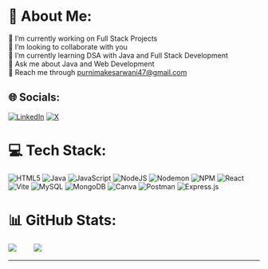 # 💫 About Me:
🔭 I’m currently working on Full Stack Projects<br>👯 I’m looking to collaborate with you<br>🌱 I’m currently learning DSA with Java and Full Stack Development <br>💬 Ask me about Java and Web Development<br>📩 Reach me through purnimakesarwani47@gmail.com


## 🌐 Socials:
[![LinkedIn](https://img.shields.io/badge/LinkedIn-%230077B5.svg?logo=linkedin&logoColor=white)](https://linkedin.com/in/purnima-kesarwani-b61047276) [![X](https://img.shields.io/badge/X-black.svg?logo=X&logoColor=white)](https://x.com/@Purnima53557204) 

# 💻 Tech Stack:
![HTML5](https://img.shields.io/badge/html5-%23E34F26.svg?style=flat&logo=html5&logoColor=white) ![Java](https://img.shields.io/badge/java-%23ED8B00.svg?style=flat&logo=openjdk&logoColor=white) ![JavaScript](https://img.shields.io/badge/javascript-%23323330.svg?style=flat&logo=javascript&logoColor=%23F7DF1E) ![NodeJS](https://img.shields.io/badge/node.js-6DA55F?style=flat&logo=node.js&logoColor=white) ![Nodemon](https://img.shields.io/badge/NODEMON-%23323330.svg?style=flat&logo=nodemon&logoColor=%BBDEAD) ![NPM](https://img.shields.io/badge/NPM-%23CB3837.svg?style=flat&logo=npm&logoColor=white) ![React](https://img.shields.io/badge/react-%2320232a.svg?style=flat&logo=react&logoColor=%2361DAFB) ![Vite](https://img.shields.io/badge/vite-%23646CFF.svg?style=flat&logo=vite&logoColor=white) ![MySQL](https://img.shields.io/badge/mysql-4479A1.svg?style=flat&logo=mysql&logoColor=white) ![MongoDB](https://img.shields.io/badge/MongoDB-%234ea94b.svg?style=flat&logo=mongodb&logoColor=white) ![Canva](https://img.shields.io/badge/Canva-%2300C4CC.svg?style=flat&logo=Canva&logoColor=white) ![Postman](https://img.shields.io/badge/Postman-FF6C37?style=flat&logo=postman&logoColor=white) ![Express.js](https://img.shields.io/badge/express.js-%23404d59.svg?style=flat&logo=express&logoColor=%2361DAFB)
# 📊 GitHub Stats:
![](https://github-readme-streak-stats.herokuapp.com/?user=Purnima47&theme=dark&hide_border=false)
&nbsp;
&nbsp;
&nbsp;
&nbsp;
![](https://github-readme-stats.vercel.app/api/top-langs/?username=Purnima47&theme=dark&hide_border=false&include_all_commits=false&count_private=false&layout=compact)

---
